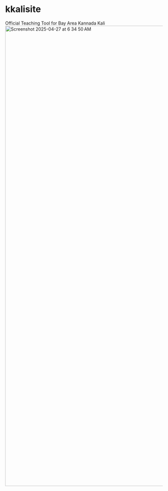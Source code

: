 # kkalisite



Official Teaching Tool for Bay Area Kannada Kali
<img width="1470" alt="Screenshot 2025-04-27 at 6 34 50 AM" src="https://github.com/user-attachments/assets/9b76bc47-961a-4638-bf2e-ebcad6014aa7" />
